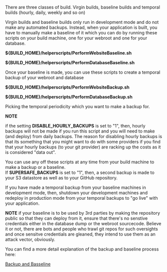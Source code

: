 There are three classes of build. Virgin builds, baseline builds and temporal builds (hourly, daily, weekly and so on)

Virgin builds and baseline builds only run in development mode and do not make any automated backups. Instead, when your application is built, you have to manually make a baseline of it which you can do by running these scripts on your build machine, one for your webroot and one for your database.

**${BUILD_HOME}/helperscripts/PerformWebsiteBaseline.sh** 

**${BUILD_HOME}/helperscripts/PerformDatabaseBaseline.sh**

Once your baseline is made, you can use these scripts to create a temporal backup of your webroot and database

**${BUILD_HOME}/helperscripts/PerformWebsiteBackup.sh** 

**${BUILD_HOME}/helperscripts/PerformDatabaseBackup.sh**

Picking the temporal periodicity which you want to make a backup for.

**NOTE** 

if the setting **DISABLE_HOURLY_BACKUPS** is set to "1", then, hourly backups will not be made if you run this script and you will need to make (and deploy) from daily backups. The reason for disabling hourly backups is that its something that you might want to do with some providers if you find that your hourly backups (to your git provider) are racking up the costs as it is considered "data out". 

You can use any off these scripts at any time from your build machine to make a backup or a baseline.  
If **SUPERSAFE_BACKUPS** is set to "1", then, a second backup is made to your S3 datastore as well as to your GitHub repository.  

If you have made a temporal backup from your baseline machines in development mode, then, shutdown your development machines and redeploy in production mode from your temporal backups to "go live" with your application.  

**NOTE** if your baseline is to be used by 3rd parties by making the repository public so that they can deploy from it, ensure that there's no senstive credentials either in the database dump or the webroot sourcecode. Believe it or not, there are bots and people who trawl git repos for such oversights and once sensitve credentials are gleaned, they intend to use them as an attack vector, obviously. 

You can find a more detail explanation of the backup and baseline process here: 

[Backup and Basseline](https://github.com/agile-deployer/agile-infrastructure-build-client-scripts/blob/master/doco/AgileToolkitDeployment/BaselinesAndBackups.md)
